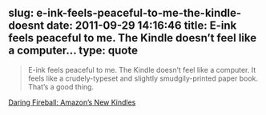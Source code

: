 slug: e-ink-feels-peaceful-to-me-the-kindle-doesnt
date: 2011-09-29 14:16:46
title: E-ink feels peaceful to me. The Kindle doesn’t feel like a computer...
type: quote
---

> E-ink feels peaceful to me. The Kindle doesn’t feel like a computer. It feels like a crudely-typeset and slightly smudgily-printed paper book. That’s a good thing.

[Daring Fireball: Amazon’s New Kindles](http://daringfireball.net/2011/09/amazons_new_kindles)
